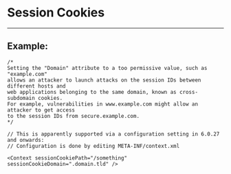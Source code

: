 # Session Cookies 
-------

## Example:


    /*
    Setting the "Domain" attribute to a too permissive value, such as "example.com" 
    allows an attacker to launch attacks on the session IDs between different hosts and 
    web applications belonging to the same domain, known as cross-subdomain cookies.
    For example, vulnerabilities in www.example.com might allow an attacker to get access 
    to the session IDs from secure.example.com.
    */

    // This is apparently supported via a configuration setting in 6.0.27 and onwards:
    // Configuration is done by editing META-INF/context.xml

    <Context sessionCookiePath="/something" sessionCookieDomain=".domain.tld" />


